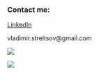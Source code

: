 ### Contact me: 

<a href="https://www.linkedin.com/in/streltsov-vladimir/">LinkedIn</a>


vladimir.streltsov&#64;gmail.com

<a href="https://www.codewars.com/users/St.Vladimir"><img src="https://www.codewars.com/users/St.Vladimir/badges/large"></a><br>

![](https://komarev.com/ghpvc/?username=VladimirSteltsov&style=flat)
